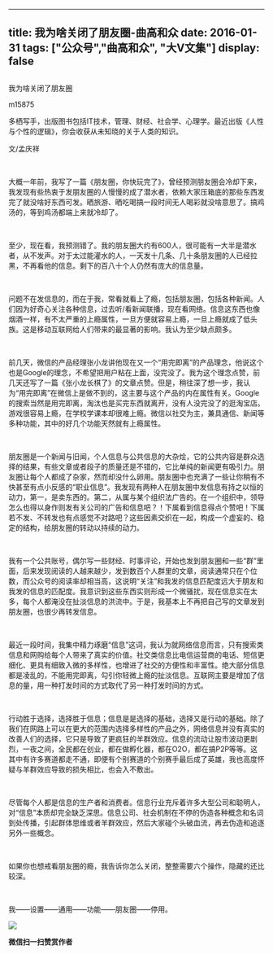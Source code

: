 
---
title:   我为啥关闭了朋友圈-曲高和众
date: 2016-01-31
tags: ["公众号","曲高和众", "大V文集"]
display: false
---


## 



我为啥关闭了朋友圈




m15875




多栖写手，出版图书包括IT技术，管理、财经、社会学、心理学。最近出版《人性与个性的逻辑》，你会收获从未知晓的关于人类的知识。


文/孟庆祥

&nbsp;

大概一年前，我写了一篇《朋友圈，你快玩完了》，曾经预测朋友圈会冷却下来，我发现有些热衷于发朋友圈的人慢慢的成了潜水者，依赖大家压箱底的那些东西发完了就没啥好东西可发。晒旅游、晒吃喝搞一段时间无人喝彩就没啥意思了。搞鸡汤的，等到鸡汤都端上来就冷却了。

&nbsp;

至少，现在看，我预测错了。我的朋友圈大约有600人，很可能有一大半是潜水者，从不发声。对于太过能灌水的人，一天发十几条、几十条朋友圈的人已经拉黑，不再看他的信息。剩下的百八十个人仍然有庞大的信息量。

&nbsp;

问题不在发信息的，而在于我，常看就看上了瘾，包括朋友圈，包括各种新闻。人们因为好奇心关注各种信息，过去听/看新闻联播，现在看网络。信息这东西也像烟酒一样，有不太严重的上瘾属性，一旦方便就容易上瘾，一旦上瘾就成了低头族。这是移动互联网给人们带来的最显著的影响。我认为至少缺点颇多。

&nbsp;

前几天，微信的产品经理张小龙讲他现在又一个“用完即离”的产品理念，他说这个也是Google的理念，不希望把用户粘在上面，没完没了。我为这个理念点赞，前几天还写了一篇《张小龙长棋了》的文章点赞。但是，稍往深了想一步，我认为“用完即离”在微信上是做不到的，这主要与这个产品的内在属性有关。Google的搜索当然是用完即离，淘汰也是买完东西就离开，没有人没完没了的逛淘宝店。游戏很容易上瘾，在学校学课本却很难上瘾。微信以社交为主，兼具通信、新闻等多种功能，其中的好几个功能天然就有上瘾属性。

&nbsp;

朋友圈是一个新闻与旧闻，个人信息与公共信息的大杂烩，它的公共内容是群众选择的结果，有些文章或者段子的质量还是不错的，它比单纯的新闻更有吸引力。朋友圈让每个人都成了杂家，然而却没什么卵用。朋友圈中也充满了一些让你稍有不快甚至有点小反感的“职业信息”。我发现有两种人在朋友圈中发信息有持之以恒的动力，第一，是卖东西的。第二，从属与某个组织法广告的。在一个组织中，领导怎么也得以身作则发有关公司的广告和信息吧？！下属看到信息得点个赞吧！下属若不发、不转发也有点感觉不对路吧？这些因素交织在一起，构成一个虚妄的、稳定的结构，给朋友圈的转动以持续的动力。

&nbsp;

我有一个公共账号，偶尔写一些财经、时事评论，开始也发到朋友圈和一些“群”里面，后来发现阅读的人越来越少，发到数百个人群里的文章，阅读通常只在个位数，而公众号的阅读率却相当高，这说明“关注”和我发的信息匹配度远大于朋友和我发的信息的匹配度。我意识到这些东西实则形成一个微骚扰，现在信息实在太多，每个人都淹没在扯淡信息的洪流中。于是，我基本上不再把自己写的文章发到朋友圈，也很少再转发信息。

&nbsp;

最近一段时间，我集中精力琢磨“信息”这词，我认为就网络信息而言，只有搜索类信息和网购给每个人带来了真实的价值。社交类信息比电信运营商的电话、短信更细化、更具有细致入微的多样性，也增进了社交的方便性和丰富性。绝大部分信息都是凌乱的，不能用完即离，勾引你轻微上瘾的扯淡信息。互联网主要是增加了信息的量，用一种打发时间的方式取代了另一种打发时间的方式。

&nbsp;

行动胜于选择，选择胜于信息；信息是是选择的基础，选择又是行动的基础。除了我们在网路上可以在更大的范围内选择多样性的产品之外，网络信息并没有真实的改善人们的选择，它只是导致了更疯狂的羊群效应。信息的流动让股市波动更剧烈，一夜之间，全民都在创业，都在做孵化器，都在O2O，都在搞P2P等等。这其中有许多赛道都走不通，即便有个别赛道的个别赛手最后成了英雄，我也高度怀疑与羊群效应导致的损失相比，也会入不敷出。

&nbsp;

尽管每个人都是信息的生产者和消费者。信息行业充斥着许多大型公司和聪明人，对“信息”本质却完全缺乏深思。信息公司、社会机制在不停的伪造各种概念和名词到处传播，引起群体思维或者羊群效应，然后大家碰个头破血流，再去伪造和追逐另外一些概念。

&nbsp;

如果你也想戒看朋友圈的瘾，我告诉你怎么关闭，整整需要六个操作，隐藏的还比较深。

&nbsp;

我——设置——通用——功能——朋友圈——停用。







<img data-s="300,640" data-type="jpeg" src="http://mmbiz.qpic.cn/mmbiz/fxGMiaL5Zj1gAtMBdoRAfrkfBNF0WEAG9elY136EMERA8zleoqyibsc68mLpoiagDqkzcRhEo0psRuCqoQbcWg52w/0?wx_fmt=jpeg" data-ratio="1" data-w="430"/>


**微信扫一扫赞赏作者**













